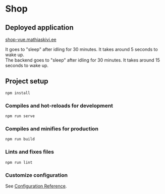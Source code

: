 # Shop

## Deployed application

[shop-vue.mathiaskivi.ee](https://shop-vue.mathiaskivi.ee)

It goes to "sleep" after idling for 30 minutes. It takes around 5 seconds to wake up.<br>
The backend goes to "sleep" after idling for 30 minutes. It takes around 15 seconds to wake up.

## Project setup
```
npm install
```

### Compiles and hot-reloads for development
```
npm run serve
```

### Compiles and minifies for production
```
npm run build
```

### Lints and fixes files
```
npm run lint
```

### Customize configuration
See [Configuration Reference](https://cli.vuejs.org/config/).
